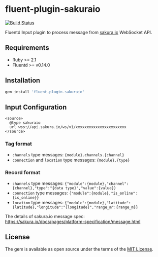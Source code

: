 # fluent-plugin-sakuraio

[![Build Status](https://travis-ci.org/sakuraio/fluent-plugin-sakuraio.svg?branch=master)](https://travis-ci.org/sakuraio/fluent-plugin-sakuraio)

Fluentd Input plugin to process message from [sakura.io](https://sakura.io) WebSocket API.

## Requirements

* Ruby >= 2.1
* Fluentd >= v0.14.0

## Installation

```ruby
gem install 'fluent-plugin-sakuraio'
```

## Input Configuration

```
<source>
  @type sakuraio
  url wss://api.sakura.io/ws/v1/xxxxxxxxxxxxxxxxxxxxxxx
</source>
```

### Tag format

* `channels` type messages: `{module}.channels.{channel}`
* `connection` and `location` type messages: `{module}.{type}`

### Record format

* `channels` type messages: `{"module":{module},"channel":{channel},"type":"{data type}","value":{value}}`
* `connection` type messages: `{"module":{module},"is_online":{is_online}}`
* `location` type messages: `{"module":{module},"latitude":{latitude},"longitude":"{longitude}","range_m":{range_m}}`

The details of sakura.io message spec: https://sakura.io/docs/pages/platform-specification/message.html

## License

The gem is available as open source under the terms of the [MIT License](http://opensource.org/licenses/MIT).

